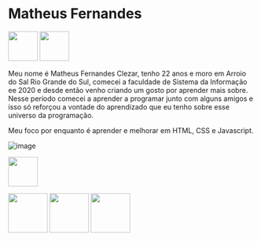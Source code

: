 <h1>Matheus Fernandes</h1>

<a href="https://twitter.com/Maatthhzz" target="_blank"><img loading="lazy" src="https://github.com/MatheusFernandesClezar/matheusfernandesclezar/assets/155482292/59f39345-a2c5-4738-9e62-191a6be1d346" width="60" height="60"  target="_blank"></a>
<a href="https://www.instagram.com/matheuszfc/" target="_blank"><img loading="lazy" src="https://github.com/MatheusFernandesClezar/matheusfernandesclezar/assets/155482292/2f0bc1ae-adc1-45e7-ae8c-3f6c23430d7d" width="60" height="60" target="_blank"></a>    

Meu nome é Matheus Fernandes Clezar, tenho 22 anos e moro em Arroio do Sal Rio Grande do Sul, comecei a faculdade de Sistema da Informação ee 2020 e desde então venho criando um gosto por aprender mais sobre.
Nesse período comecei a aprender a programar junto com alguns amigos e isso só reforçou a vontade do aprendizado que eu tenho sobre esse universo da programação.

Meu foco por enquanto é aprender e melhorar em HTML, CSS e Javascript.

![image](https://github.com/MatheusFernandesClezar/matheusfernandesclezar/assets/155482292/23abf411-d79c-4ebe-9881-6359783dd545)

<a href="#" target="_blank"><img loading="lazy" src="https://github.com/MatheusFernandesClezar/matheusfernandesclezar/assets/155482292/23abf411-d79c-4ebe-9881-6359783dd545" width="60" height="60"  target="_blank"></a>
            
<img loading="lazy" src="https://cdn.jsdelivr.net/gh/devicons/devicon/icons/html5/html5-plain-wordmark.svg" width="80" height="80"/>  <img loading="lazy" src="https://cdn.jsdelivr.net/gh/devicons/devicon/icons/css3/css3-plain-wordmark.svg" width="80" height="80"/>  <img loading="lazy" src="https://cdn.jsdelivr.net/gh/devicons/devicon/icons/javascript/javascript-plain.svg" width="80" height="80"/>

          
          
          
<!--
**MatheusFernandesClezar/matheusfernandesclezar** is a ✨ _special_ ✨ repository because its `README.md` (this file) appears on your GitHub profile.

Here are some ideas to get you started:

- 🔭 I’m currently working on ...
- 🌱 I’m currently learning ...
- 👯 I’m looking to collaborate on ...
- 🤔 I’m looking for help with ...
- 💬 Ask me about ...
- 📫 How to reach me: ...
- 😄 Pronouns: ...
- ⚡ Fun fact: ...
-->
